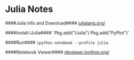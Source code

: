 Julia Notes
===========

####Julia Info and Download####
[julialang.org/](http://julialang.org/)

####Install IJulia####
`Pkg.add("IJulia")
Pkg.add("PyPlot")'

####Run####
`ipython notebook --profile julia`


####Notebook Viewer####
[nbviewer.ipython.org/](http://nbviewer.ipython.org/)
